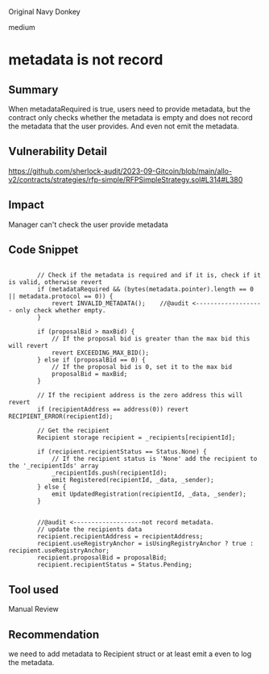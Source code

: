 Original Navy Donkey

medium

# metadata is not record
## Summary
When metadataRequired is true, users need to provide metadata, but the contract only checks whether the metadata is empty and does not record the metadata that the user provides. And even not emit the metadata.

## Vulnerability Detail
https://github.com/sherlock-audit/2023-09-Gitcoin/blob/main/allo-v2/contracts/strategies/rfp-simple/RFPSimpleStrategy.sol#L314#L380

## Impact
Manager can't check the user provide metadata

## Code Snippet
```solidity

        // Check if the metadata is required and if it is, check if it is valid, otherwise revert
        if (metadataRequired && (bytes(metadata.pointer).length == 0 || metadata.protocol == 0)) {
            revert INVALID_METADATA();    //@audit <------------------- only check whether empty.
        }

        if (proposalBid > maxBid) {
            // If the proposal bid is greater than the max bid this will revert
            revert EXCEEDING_MAX_BID();
        } else if (proposalBid == 0) {
            // If the proposal bid is 0, set it to the max bid
            proposalBid = maxBid;
        }

        // If the recipient address is the zero address this will revert
        if (recipientAddress == address(0)) revert RECIPIENT_ERROR(recipientId);

        // Get the recipient
        Recipient storage recipient = _recipients[recipientId];

        if (recipient.recipientStatus == Status.None) {
            // If the recipient status is 'None' add the recipient to the '_recipientIds' array
            _recipientIds.push(recipientId);
            emit Registered(recipientId, _data, _sender);
        } else {
            emit UpdatedRegistration(recipientId, _data, _sender);
        }
        

        //@audit <-------------------not record metadata.
        // update the recipients data
        recipient.recipientAddress = recipientAddress;
        recipient.useRegistryAnchor = isUsingRegistryAnchor ? true : recipient.useRegistryAnchor;
        recipient.proposalBid = proposalBid;
        recipient.recipientStatus = Status.Pending;
```

## Tool used

Manual Review

## Recommendation
we need to add metadata to Recipient struct or at least emit a even to log the metadata.
